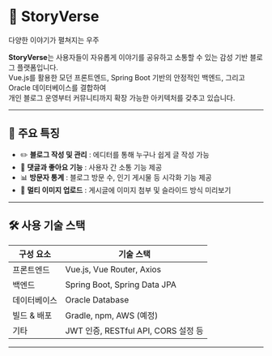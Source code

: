 # 📝 StoryVerse

다양한 이야기가 펼쳐지는 우주	


**StoryVerse**는 사용자들이 자유롭게 이야기를 공유하고 소통할 수 있는 감성 기반 블로그 플랫폼입니다.  
Vue.js를 활용한 모던 프론트엔드, Spring Boot 기반의 안정적인 백엔드, 그리고 Oracle 데이터베이스를 결합하여  
개인 블로그 운영부터 커뮤니티까지 확장 가능한 아키텍처를 갖추고 있습니다.

---

## 🌟 주요 특징

- ✏️ **블로그 작성 및 관리** : 에디터를 통해 누구나 쉽게 글 작성 가능
- 💬 **댓글과 좋아요 기능** : 사용자 간 소통 기능 제공
- 📊 **방문자 통계** : 블로그 방문 수, 인기 게시물 등 시각화 기능 제공
- 📁 **멀티 이미지 업로드** : 게시글에 이미지 첨부 및 슬라이드 방식 미리보기

---

## 🛠 사용 기술 스택

| 구성 요소      | 기술 스택                            |
|---------------|--------------------------------------|
| 프론트엔드     | Vue.js, Vue Router, Axios            |
| 백엔드         | Spring Boot, Spring Data JPA         |
| 데이터베이스    | Oracle Database                      |
| 빌드 & 배포     | Gradle, npm, AWS (예정)              |
| 기타           | JWT 인증, RESTful API, CORS 설정 등   |

---
